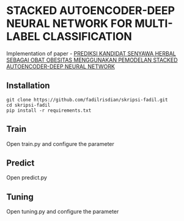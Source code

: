 # STACKED AUTOENCODER-DEEP NEURAL NETWORK FOR MULTI-LABEL CLASSIFICATION

Implementation of paper - [PREDIKSI KANDIDAT SENYAWA HERBAL SEBAGAI OBAT OBESITAS MENGGUNAKAN PEMODELAN STACKED AUTOENCODER-DEEP NEURAL NETWORK
](https://docs.google.com/document/d/1ljctOeP8u0ZujTblOkpQfnv8KOrbQ0LEbE6yGIX38nY/edit?usp=sharing) 


## Installation

``` 
git clone https://github.com/fadilrisdian/skripsi-fadil.git
cd skripsi-fadil
pip install -r requirements.txt

```

## Train
Open train.py and configure the parameter

## Predict
Open predict.py 

## Tuning
Open tuning.py and configure the parameter
